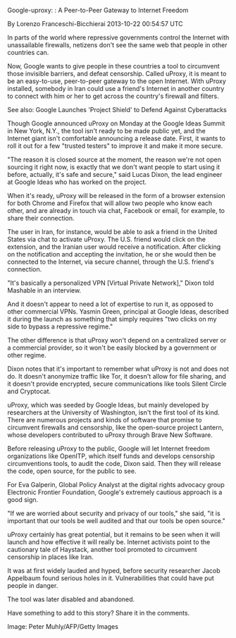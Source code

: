 Google-uproxy: : A Peer-to-Peer Gateway to Internet Freedom

By Lorenzo Franceschi-Bicchierai
2013-10-22 00:54:57 UTC

In parts of the world where repressive governments control the Internet with unassailable firewalls, netizens don't see the same web that people in other countries can.

Now, Google wants to give people in these countries a tool to circumvent those invisible barriers, and defeat censorship. Called uProxy, it is meant to be an easy-to-use, peer-to-peer gateway to the open Internet. With uProxy installed, somebody in Iran could use a friend's Internet in another country to connect with him or her to get across the country's firewall and filters.

See also: Google Launches 'Project Shield' to Defend Against Cyberattacks

Though Google announced uProxy on Monday at the Google Ideas Summit in New York, N.Y., the tool isn't ready to be made public yet, and the Internet giant isn't comfortable announcing a release date. First, it wants to roll it out for a few "trusted testers" to improve it and make it more secure.

"The reason it is closed source at the moment, the reason we're not open sourcing it right now, is exactly that we don't want people to start using it before, actually, it's safe and secure," said Lucas Dixon, the lead engineer at Google Ideas who has worked on the project.

When it's ready, uProxy will be released in the form of a browser extension for both Chrome and Firefox that will allow two people who know each other, and are already in touch via chat, Facebook or email, for example, to share their connection.

The user in Iran, for instance, would be able to ask a friend in the United States via chat to activate uProxy. The U.S. friend would click on the extension, and the Iranian user would receive a notification. After clicking on the notification and accepting the invitation, he or she would then be connected to the Internet, via secure channel, through the U.S. friend's connection.

"It's basically a personalized VPN [Virtual Private Network]," Dixon told Mashable in an interview.

And it doesn't appear to need a lot of expertise to run it, as opposed to other commercial VPNs. Yasmin Green, principal at Google Ideas, described it during the launch as something that simply requires "two clicks on my side to bypass a repressive regime."

The other difference is that uProxy won't depend on a centralized server or a commercial provider, so it won't be easily blocked by a government or other regime.

Dixon notes that it's important to remember what uProxy is not and does not do. It doesn't anonymize traffic like Tor, it doesn't allow for file sharing, and it doesn't provide encrypted, secure communications like tools Silent Circle and Cryptocat.

uProxy, which was seeded by Google Ideas, but mainly developed by researchers at the University of Washington, isn't the first tool of its kind. There are numerous projects and kinds of software that promise to circumvent firewalls and censorship, like the open-source project Lantern, whose developers contributed to uProxy through Brave New Software.

Before releasing uProxy to the public, Google will let Internet freedom organizations like OpenITP, which itself funds and develops censorship circumventions tools, to audit the code, Dixon said. Then they will release the code, open source, for the public to see.

For Eva Galperin, Global Policy Analyst at the digital rights advocacy group Electronic Frontier Foundation, Google's extremely cautious approach is a good sign.

"If we are worried about security and privacy of our tools," she said, "it is important that our tools be well audited and that our tools be open source."

uProxy certainly has great potential, but it remains to be seen when it will launch and how effective it will really be. Internet activists point to the cautionary tale of Haystack, another tool promoted to circumvent censorship in places like Iran.

It was at first widely lauded and hyped, before security researcher Jacob Appelbaum found serious holes in it. Vulnerabilities that could have put people in danger.

The tool was later disabled and abandoned.

Have something to add to this story? Share it in the comments.

Image: Peter Muhly/AFP/Getty Images


